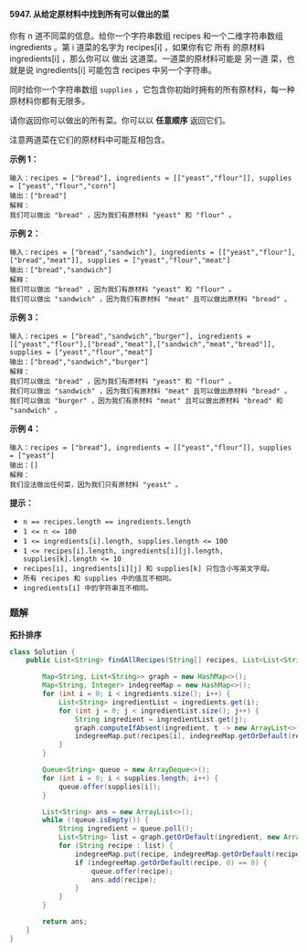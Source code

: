 #### 5947. 从给定原材料中找到所有可以做出的菜

你有 n 道不同菜的信息。给你一个字符串数组 recipes 和一个二维字符串数组 ingredients 。第 i 道菜的名字为 recipes[i] ，如果你有它 所有 的原材料 ingredients[i] ，那么你可以 做出 这道菜。一道菜的原材料可能是 另一道 菜，也就是说 ingredients[i] 可能包含 recipes 中另一个字符串。

同时给你一个字符串数组 `supplies` ，它包含你初始时拥有的所有原材料，每一种原材料你都有无限多。

请你返回你可以做出的所有菜。你可以以 **任意顺序** 返回它们。

注意两道菜在它们的原材料中可能互相包含。

**示例 1：**

```shell
输入：recipes = ["bread"], ingredients = [["yeast","flour"]], supplies = ["yeast","flour","corn"]
输出：["bread"]
解释：
我们可以做出 "bread" ，因为我们有原材料 "yeast" 和 "flour" 。
```

**示例 2：**

```shell
输入：recipes = ["bread","sandwich"], ingredients = [["yeast","flour"],["bread","meat"]], supplies = ["yeast","flour","meat"]
输出：["bread","sandwich"]
解释：
我们可以做出 "bread" ，因为我们有原材料 "yeast" 和 "flour" 。
我们可以做出 "sandwich" ，因为我们有原材料 "meat" 且可以做出原材料 "bread" 。
```

**示例 3：**

```shell
输入：recipes = ["bread","sandwich","burger"], ingredients = [["yeast","flour"],["bread","meat"],["sandwich","meat","bread"]], supplies = ["yeast","flour","meat"]
输出：["bread","sandwich","burger"]
解释：
我们可以做出 "bread" ，因为我们有原材料 "yeast" 和 "flour" 。
我们可以做出 "sandwich" ，因为我们有原材料 "meat" 且可以做出原材料 "bread" 。
我们可以做出 "burger" ，因为我们有原材料 "meat" 且可以做出原材料 "bread" 和 "sandwich" 。
```

**示例 4：**

```shell
输入：recipes = ["bread"], ingredients = [["yeast","flour"]], supplies = ["yeast"]
输出：[]
解释：
我们没法做出任何菜，因为我们只有原材料 "yeast" 。
```

**提示：**

* `n == recipes.length == ingredients.length`
* `1 <= n <= 100`
* `1 <= ingredients[i].length, supplies.length <= 100`
* `1 <= recipes[i].length, ingredients[i][j].length, supplies[k].length <= 10`
* `recipes[i], ingredients[i][j] 和 supplies[k] 只包含小写英文字母。`
* `所有 recipes 和 supplies 中的值互不相同。`
* `ingredients[i] 中的字符串互不相同。`

### 题解

**拓扑排序**

```java
class Solution {
    public List<String> findAllRecipes(String[] recipes, List<List<String>> ingredients, String[] supplies) {

        Map<String, List<String>> graph = new HashMap<>();
        Map<String, Integer> indegreeMap = new HashMap<>();
        for (int i = 0; i < ingredients.size(); i++) {
            List<String> ingredientList = ingredients.get(i);
            for (int j = 0; j < ingredientList.size(); j++) {
                String ingredient = ingredientList.get(j);
                graph.computeIfAbsent(ingredient, t -> new ArrayList<>()).add(recipes[i]);
                indegreeMap.put(recipes[i], indegreeMap.getOrDefault(recipes[i], 0) + 1);
            }
        }

        Queue<String> queue = new ArrayDeque<>();
        for (int i = 0; i < supplies.length; i++) {
            queue.offer(supplies[i]);
        }

        List<String> ans = new ArrayList<>();
        while (!queue.isEmpty()) {
            String ingredient = queue.poll();
            List<String> list = graph.getOrDefault(ingredient, new ArrayList<>());
            for (String recipe : list) {
                indegreeMap.put(recipe, indegreeMap.getOrDefault(recipe, 0) - 1);
                if (indegreeMap.getOrDefault(recipe, 0) == 0) {
                    queue.offer(recipe);
                    ans.add(recipe);
                }
            }
        }

        return ans;
    }
}
```

